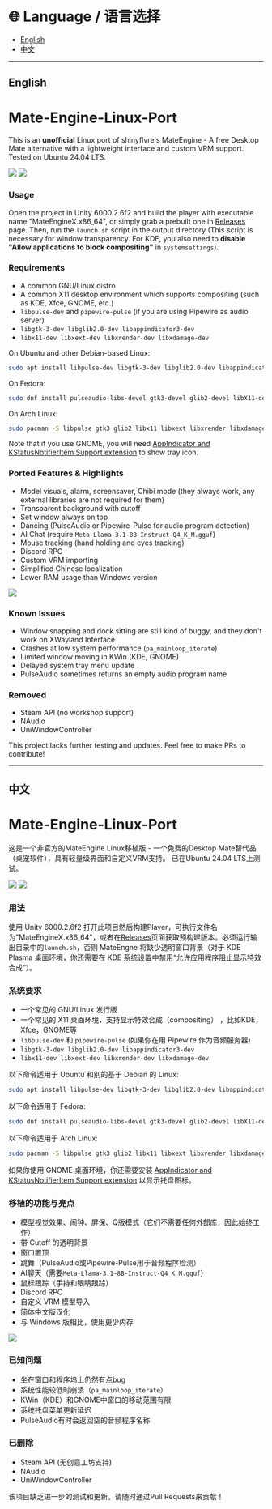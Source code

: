 # 🌐 Language / 语言选择
- [English](#English)
- [中文](#中文)

---

## English

# Mate-Engine-Linux-Port
This is an **unofficial** Linux port of shinyflvre's MateEngine - A free Desktop Mate alternative with a lightweight interface and custom VRM support.
Tested on Ubuntu 24.04 LTS.

![](https://raw.githubusercontent.com/Marksonthegamer/Mate-Engine-Linux-Port/refs/heads/main/Screenshot.png)
![](https://i.ibb.co/B5MWsHqx/Screenshot.png)

### Usage
Open the project in Unity 6000.2.6f2 and build the player with executable name "MateEngineX.x86_64", or simply grab a prebuilt one in [Releases](https://github.com/Marksonthegamer/Mate-Engine-Linux-Port/releases/) page. Then, run the `launch.sh` script in the output directory (This script is necessary for window transparency. For KDE, you also need to **disable "Allow applications to block compositing"** in `systemsettings`).

### Requirements
- A common GNU/Linux distro
- A common X11 desktop environment which supports compositing (such as KDE, Xfce, GNOME, etc.)
- `libpulse-dev` and `pipewire-pulse` (if you are using Pipewire as audio server)
- `libgtk-3-dev libglib2.0-dev libappindicator3-dev`
- `libx11-dev libxext-dev libxrender-dev libxdamage-dev`

On Ubuntu and other Debian-based Linux:
```bash
sudo apt install libpulse-dev libgtk-3-dev libglib2.0-dev libappindicator3-dev libx11-dev libxext-dev libxrender-dev libxdamage-dev
```
On Fedora:
```bash
sudo dnf install pulseaudio-libs-devel gtk3-devel glib2-devel libX11-devel libXext-devel libXrender-devel libXdamage-devel libappindicator-gtk3
```
On Arch Linux:
```bash
sudo pacman -S libpulse gtk3 glib2 libx11 libxext libxrender libxdamage libappindicator-gtk3
```

Note that if you use GNOME, you will need [AppIndicator and KStatusNotifierItem Support extension](https://extensions.gnome.org/extension/615/appindicator-support/) to show tray icon.

### Ported Features & Highlights
- Model visuals, alarm, screensaver, Chibi mode (they always work, any external libraries are not required for them)
- Transparent background with cutoff
- Set window always on top
- Dancing (PulseAudio or Pipewire-Pulse for audio program detection)
- AI Chat (require `Meta-Llama-3.1-8B-Instruct-Q4_K_M.gguf`)
- Mouse tracking (hand holding and eyes tracking)
- Discord RPC
- Custom VRM importing
- Simplified Chinese localization
- Lower RAM usage than Windows version

![](https://raw.githubusercontent.com/Marksonthegamer/Mate-Engine-Linux-Port/refs/heads/main/RAMComparition.png)

### Known Issues
- Window snapping and dock sitting are still kind of buggy, and they don't work on XWayland Interface
- Crashes at low system performance (`pa_mainloop_iterate`)
- Limited window moving in KWin (KDE, GNOME)
- Delayed system tray menu update
- PulseAudio sometimes returns an empty audio program name

### Removed
- Steam API (no workshop support)
- NAudio
- UniWindowController

This project lacks further testing and updates. Feel free to make PRs to contribute!

---

## 中文

# Mate-Engine-Linux-Port
这是一个非官方的MateEngine Linux移植版 - 一个免费的Desktop Mate替代品（桌宠软件），具有轻量级界面和自定义VRM支持。
已在Ubuntu 24.04 LTS上测试。

![](https://raw.githubusercontent.com/Marksonthegamer/Mate-Engine-Linux-Port/refs/heads/main/Screenshot.png)
![](https://i.ibb.co/B5MWsHqx/Screenshot.png)

### 用法
使用 Unity 6000.2.6f2 打开此项目然后构建Player，可执行文件名为"MateEngineX.x86_64"，或者在[Releases](https://github.com/Marksonthegamer/Mate-Engine-Linux-Port/releases/)页面获取预构建版本。必须运行输出目录中的`launch.sh`，否则 MateEngne 将缺少透明窗口背景（对于 KDE Plasma 桌面环境，你还需要在 KDE 系统设置中禁用“允许应用程序阻止显示特效合成”）。

### 系统要求
- 一个常见的 GNU/Linux 发行版
- 一个常见的 X11 桌面环境，支持显示特效合成（compositing） ，比如KDE，Xfce，GNOME等
- `libpulse-dev` 和 `pipewire-pulse` (如果你在用 Pipewire 作为音频服务器)
- `libgtk-3-dev libglib2.0-dev libappindicator3-dev`
- `libx11-dev libxext-dev libxrender-dev libxdamage-dev`

以下命令适用于 Ubuntu 和别的基于 Debian 的 Linux:
```bash
sudo apt install libpulse-dev libgtk-3-dev libglib2.0-dev libappindicator3-dev libx11-dev libxext-dev libxrender-dev libxdamage-dev
```
以下命令适用于 Fedora:
```bash
sudo dnf install pulseaudio-libs-devel gtk3-devel glib2-devel libX11-devel libXext-devel libXrender-devel libXdamage-devel libappindicator-gtk3
```
以下命令适用于 Arch Linux:
```bash
sudo pacman -S libpulse gtk3 glib2 libx11 libxext libxrender libxdamage libappindicator-gtk3
```

如果你使用 GNOME 桌面环境，你还需要安装 [AppIndicator and KStatusNotifierItem Support extension](https://extensions.gnome.org/extension/615/appindicator-support/) 以显示托盘图标。

### 移植的功能与亮点
- 模型视觉效果、闹钟、屏保、Q版模式（它们不需要任何外部库，因此始终工作）
- 带 Cutoff 的透明背景
- 窗口置顶
- 跳舞（PulseAudio或Pipewire-Pulse用于音频程序检测）
- AI聊天（需要`Meta-Llama-3.1-8B-Instruct-Q4_K_M.gguf`）
- 鼠标跟踪（手持和眼睛跟踪）
- Discord RPC
- 自定义 VRM 模型导入
- 简体中文版汉化
- 与 Windows 版相比，使用更少内存

![](https://raw.githubusercontent.com/Marksonthegamer/Mate-Engine-Linux-Port/refs/heads/main/RAMComparition.png)

### 已知问题
- 坐在窗口和程序坞上仍然有点bug
- 系统性能较低时崩溃（`pa_mainloop_iterate`）
- KWin（KDE）和GNOME中窗口的移动范围有限
- 系统托盘菜单更新延迟
- PulseAudio有时会返回空的音频程序名称

### 已删除
- Steam API (无创意工坊支持)
- NAudio
- UniWindowController

该项目缺乏进一步的测试和更新。请随时通过Pull Requests来贡献！
